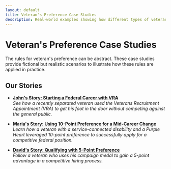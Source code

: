 ```yaml
---
layout: default
title: Veteran's Preference Case Studies
description: Real-world examples showing how different types of veteran's preference and appointing authorities work in practice.
---
```


# Veteran's Preference Case Studies

The rules for veteran's preference can be abstract. These case studies provide fictional but realistic scenarios to illustrate how these rules are applied in practice.

## Our Stories

*   **[John's Story: Starting a Federal Career with VRA](./case-study-vra.md)**
    <br>_See how a recently separated veteran used the Veterans Recruitment Appointment (VRA) to get his foot in the door without competing against the general public._

*   **[Maria's Story: Using 10-Point Preference for a Mid-Career Change](./case-study-10-point-xp.md)**
    <br>_Learn how a veteran with a service-connected disability and a Purple Heart leveraged 10-point preference to successfully apply for a competitive federal position._

*   **[David's Story: Qualifying with 5-Point Preference](./case-study-5-point-tp.md)**
    <br>_Follow a veteran who uses his campaign medal to gain a 5-point advantage in a competitive hiring process._
